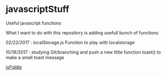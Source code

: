 # javascriptStuff
Useful javascript functions 

What I want to do with this repository is adding usefull bunch of functions

02/22/2017 : localStorage.js 
Function to play with localstorage

10/18/2017 : studying Git/branching and push a new little function toast() to make a small toast message

<a href="https://jsfiddle.net/fy3zzn2d/" target="_BLANK">jsFiddle</a>

